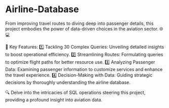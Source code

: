 # Airline-Database
From improving travel routes to diving deep into passenger details, this project embodies the power of data-driven choices in the aviation sector. 🌐💻

🧩 Key Features: 1️⃣ Tackling 30 Complex Queries: Unveiling detailed insights to boost operational efficiency. 
2️⃣ Streamlining Routes: Formulating queries to optimize flight paths for better resource use. 
3️⃣ Analyzing Passenger Data: Examining passenger information to customize services and enhance the travel experience.
4️⃣ Decision-Making with Data: Guiding strategic decisions by thoroughly understanding the airline database.

🔍 Delve into the intricacies of SQL operations steering this project, providing a profound insight into aviation data.
